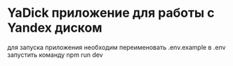 # YaDick приложение для работы с Yandex диском

для запуска приложения необходим переименовать .env.example в .env
запустить команду npm run dev
